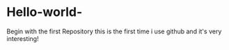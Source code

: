 # Hello-world-
Begin with the first Repository
this is the first time i use github
and it's very interesting!
